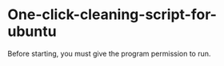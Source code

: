 # One-click-cleaning-script-for-ubuntu
Before starting, you must give the program permission to run.
